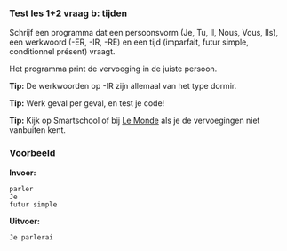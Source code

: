 ### Test les 1+2 vraag b: tijden
Schrijf een programma dat een persoonsvorm (Je, Tu, Il, Nous, Vous, Ils), een werkwoord (-ER, -IR, -RE) en een tijd (imparfait, futur simple, conditionnel présent) vraagt.

Het programma print de vervoeging in de juiste persoon.

**Tip:** De werkwoorden op -IR zijn allemaal van het type dormir.

**Tip:** Werk geval per geval, en test je code!

**Tip:** Kijk op Smartschool of bij [Le Monde](https://conjugaison.lemonde.fr/conjugaison/search?verb=dormir) als je de vervoegingen niet vanbuiten kent.


### Voorbeeld
**Invoer:**

    parler
    Je
    futur simple
    
**Uitvoer:**

    Je parlerai
